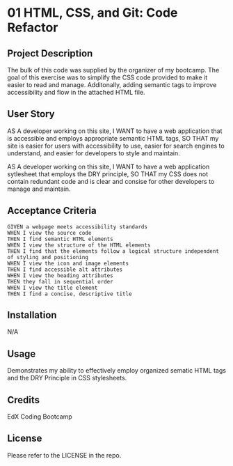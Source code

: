 # 01 HTML, CSS, and Git: Code Refactor

## Project Description

The bulk of this code was supplied by the organizer of my bootcamp. The goal of this exercise was to simplify the CSS code provided to make it easier to read and manage. Additonally, adding semantic tags to improve accessibility and flow in the attached HTML file.

## User Story 

AS A developer working on this site, 
I WANT to have a web application that is accessible and employs appropriate semantic HTML tags, 
SO THAT my site is easier for users with accessibility to use, easier for search engines to understand, and easier for developers to style and maintain.

AS A developer working on this site, 
I WANT to have a web application sytlesheet that employs the DRY principle, 
SO THAT my CSS does not contain redundant code and is clear and consise for other developers to manage and maintain.

## Acceptance Criteria

```
GIVEN a webpage meets accessibility standards
WHEN I view the source code
THEN I find semantic HTML elements
WHEN I view the structure of the HTML elements
THEN I find that the elements follow a logical structure independent of styling and positioning
WHEN I view the icon and image elements
THEN I find accessible alt attributes
WHEN I view the heading attributes
THEN they fall in sequential order
WHEN I view the title element
THEN I find a concise, descriptive title
```

## Installation

N/A

## Usage

Demonstrates my ability to effectively employ organized sematic HTML tags and the DRY Principle in CSS stylesheets.

## Credits 

EdX Coding Bootcamp 

## License

Please refer to the LICENSE in the repo.
